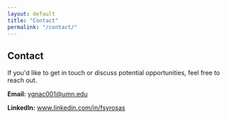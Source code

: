 ```yaml
---
layout: default
title: "Contact"
permalink: "/contact/"
---
```


<section class="section">
  <div class="container">
    <h1>Contact</h1>
    <p>If you'd like to get in touch or discuss potential opportunities, feel free to reach out.</p>
    <p><strong>Email:</strong> <a href="mailto:ygnac001@umn.edu">ygnac001@umn.edu</a></p>
    <p><strong>LinkedIn:</strong> <a href="https://www.linkedin.com/in/fsyrosas/" target="_blank">www.linkedin.com/in/fsyrosas</a></p>
  </div>
</section>
